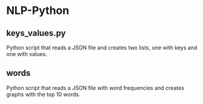 # NLP-Python

## keys_values.py

Python script that reads a JSON file and creates two lists, one with keys and one with values.

## words
Python script that reads a JSON file with word frequencies and creates graphs with the top 10 words. 
